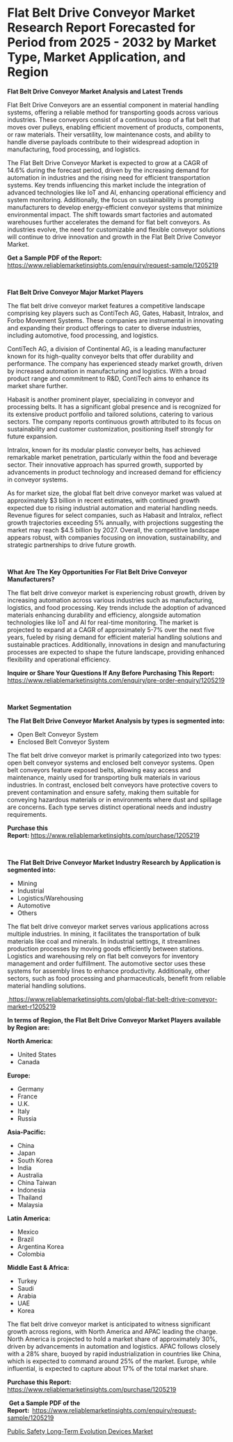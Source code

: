 <p><h1>Flat Belt Drive Conveyor Market Research Report Forecasted for Period from 2025 -  2032 by Market Type, Market Application, and Region</h1></p><p><strong>Flat Belt Drive Conveyor Market Analysis and Latest Trends</strong></p>
<p><p>Flat Belt Drive Conveyors are an essential component in material handling systems, offering a reliable method for transporting goods across various industries. These conveyors consist of a continuous loop of a flat belt that moves over pulleys, enabling efficient movement of products, components, or raw materials. Their versatility, low maintenance costs, and ability to handle diverse payloads contribute to their widespread adoption in manufacturing, food processing, and logistics.</p><p>The Flat Belt Drive Conveyor Market is expected to grow at a CAGR of 14.6% during the forecast period, driven by the increasing demand for automation in industries and the rising need for efficient transportation systems. Key trends influencing this market include the integration of advanced technologies like IoT and AI, enhancing operational efficiency and system monitoring. Additionally, the focus on sustainability is prompting manufacturers to develop energy-efficient conveyor systems that minimize environmental impact. The shift towards smart factories and automated warehouses further accelerates the demand for flat belt conveyors. As industries evolve, the need for customizable and flexible conveyor solutions will continue to drive innovation and growth in the Flat Belt Drive Conveyor Market.</p></p>
<p><strong>Get a Sample PDF of the Report:&nbsp;</strong> <a href="https://www.reliablemarketinsights.com/enquiry/request-sample/1205219?utm_campaign=3038&utm_medium=2&utm_source=Github&utm_content=ia&utm_term=12042025&utm_id=flat-belt-drive-conveyor">https://www.reliablemarketinsights.com/enquiry/request-sample/1205219</a></p>
<p>&nbsp;</p>
<p><strong>Flat Belt Drive Conveyor Major Market Players</strong></p>
<p><p>The flat belt drive conveyor market features a competitive landscape comprising key players such as ContiTech AG, Gates, Habasit, Intralox, and Forbo Movement Systems. These companies are instrumental in innovating and expanding their product offerings to cater to diverse industries, including automotive, food processing, and logistics.</p><p>ContiTech AG, a division of Continental AG, is a leading manufacturer known for its high-quality conveyor belts that offer durability and performance. The company has experienced steady market growth, driven by increased automation in manufacturing and logistics. With a broad product range and commitment to R&D, ContiTech aims to enhance its market share further.</p><p>Habasit is another prominent player, specializing in conveyor and processing belts. It has a significant global presence and is recognized for its extensive product portfolio and tailored solutions, catering to various sectors. The company reports continuous growth attributed to its focus on sustainability and customer customization, positioning itself strongly for future expansion.</p><p>Intralox, known for its modular plastic conveyor belts, has achieved remarkable market penetration, particularly within the food and beverage sector. Their innovative approach has spurred growth, supported by advancements in product technology and increased demand for efficiency in conveyor systems.</p><p>As for market size, the global flat belt drive conveyor market was valued at approximately $3 billion in recent estimates, with continued growth expected due to rising industrial automation and material handling needs. Revenue figures for select companies, such as Habasit and Intralox, reflect growth trajectories exceeding 5% annually, with projections suggesting the market may reach $4.5 billion by 2027. Overall, the competitive landscape appears robust, with companies focusing on innovation, sustainability, and strategic partnerships to drive future growth.</p></p>
<p>&nbsp;</p>
<p><strong>What Are The Key Opportunities For Flat Belt Drive Conveyor Manufacturers?</strong></p>
<p><p>The flat belt drive conveyor market is experiencing robust growth, driven by increasing automation across various industries such as manufacturing, logistics, and food processing. Key trends include the adoption of advanced materials enhancing durability and efficiency, alongside automation technologies like IoT and AI for real-time monitoring. The market is projected to expand at a CAGR of approximately 5-7% over the next five years, fueled by rising demand for efficient material handling solutions and sustainable practices. Additionally, innovations in design and manufacturing processes are expected to shape the future landscape, providing enhanced flexibility and operational efficiency.</p></p>
<p><strong>Inquire or Share Your Questions If Any Before Purchasing This Report:</strong> <a href="https://www.reliablemarketinsights.com/enquiry/pre-order-enquiry/1205219?utm_campaign=3038&utm_medium=2&utm_source=Github&utm_content=ia&utm_term=12042025&utm_id=flat-belt-drive-conveyor">https://www.reliablemarketinsights.com/enquiry/pre-order-enquiry/1205219</a></p>
<p>&nbsp;</p>
<p><strong>Market Segmentation</strong></p>
<p><strong>The Flat Belt Drive Conveyor Market Analysis by types is segmented into:</strong></p>
<p><ul><li>Open Belt Conveyor System</li><li>Enclosed Belt Conveyor System</li></ul></p>
<p><p>The flat belt drive conveyor market is primarily categorized into two types: open belt conveyor systems and enclosed belt conveyor systems. Open belt conveyors feature exposed belts, allowing easy access and maintenance, mainly used for transporting bulk materials in various industries. In contrast, enclosed belt conveyors have protective covers to prevent contamination and ensure safety, making them suitable for conveying hazardous materials or in environments where dust and spillage are concerns. Each type serves distinct operational needs and industry requirements.</p></p>
<p><strong>Purchase this Report:&nbsp;</strong><a href="https://www.reliablemarketinsights.com/purchase/1205219?utm_campaign=3038&utm_medium=2&utm_source=Github&utm_content=ia&utm_term=12042025&utm_id=flat-belt-drive-conveyor">https://www.reliablemarketinsights.com/purchase/1205219</a></p>
<p>&nbsp;</p>
<p><strong>The Flat Belt Drive Conveyor Market Industry Research by Application is segmented into:</strong></p>
<p><ul><li>Mining</li><li>Industrial</li><li>Logistics/Warehousing</li><li>Automotive</li><li>Others</li></ul></p>
<p><p>The flat belt drive conveyor market serves various applications across multiple industries. In mining, it facilitates the transportation of bulk materials like coal and minerals. In industrial settings, it streamlines production processes by moving goods efficiently between stations. Logistics and warehousing rely on flat belt conveyors for inventory management and order fulfillment. The automotive sector uses these systems for assembly lines to enhance productivity. Additionally, other sectors, such as food processing and pharmaceuticals, benefit from reliable material handling solutions.</p></p>
<p><a href="https://www.reliablemarketinsights.com/global-flat-belt-drive-conveyor-market-r1205219?utm_campaign=3038&utm_medium=2&utm_source=Github&utm_content=ia&utm_term=12042025&utm_id=flat-belt-drive-conveyor">&nbsp;https://www.reliablemarketinsights.com/global-flat-belt-drive-conveyor-market-r1205219</a></p>
<p><strong>In terms of Region, the Flat Belt Drive Conveyor Market Players available by Region are:</strong></p>
<p>
    <p> <strong> North America: </strong>
        <ul>
            <li>United States</li>
            <li>Canada</li>
        </ul>
        </p> 
    <p> <strong> Europe: </strong>
        <ul>
            <li>Germany</li>
            <li>France</li>
            <li>U.K.</li>
            <li>Italy</li>
            <li>Russia</li>
        </ul>
        </p> 
    <p> <strong> Asia-Pacific: </strong>
        <ul>
            <li>China</li>
            <li>Japan</li>
            <li>South Korea</li>
            <li>India</li>
            <li>Australia</li>
            <li>China Taiwan</li>
            <li>Indonesia</li>
            <li>Thailand</li>
            <li>Malaysia</li>
        </ul>
        </p> 
    <p> <strong> Latin America: </strong>
        <ul>
            <li>Mexico</li>
            <li>Brazil</li>
            <li>Argentina Korea</li>
            <li>Colombia</li>
        </ul>
        </p> 
    <p> <strong> Middle East & Africa: </strong>
        <ul>
            <li>Turkey</li>
            <li>Saudi</li>
            <li>Arabia</li>
            <li>UAE</li>
            <li>Korea</li>
        </ul>
    </p>
    </p>
<p><p>The flat belt drive conveyor market is anticipated to witness significant growth across regions, with North America and APAC leading the charge. North America is projected to hold a market share of approximately 30%, driven by advancements in automation and logistics. APAC follows closely with a 28% share, buoyed by rapid industrialization in countries like China, which is expected to command around 25% of the market. Europe, while influential, is expected to capture about 17% of the total market share.</p></p>
<p><strong>Purchase this Report: </strong><a href="https://www.reliablemarketinsights.com/purchase/1205219?utm_campaign=3038&utm_medium=2&utm_source=Github&utm_content=ia&utm_term=12042025&utm_id=flat-belt-drive-conveyor">https://www.reliablemarketinsights.com/purchase/1205219</a></p>
<p>&nbsp;<strong>Get a Sample PDF of the Report:&nbsp;&nbsp;</strong><a href="https://www.reliablemarketinsights.com/enquiry/request-sample/1205219?utm_campaign=3038&utm_medium=2&utm_source=Github&utm_content=ia&utm_term=12042025&utm_id=flat-belt-drive-conveyor">https://www.reliablemarketinsights.com/enquiry/request-sample/1205219</a></p>
<p><strong></strong></p>
<p><p><a href="https://github.com/dmitriyvo6rog/Market-Research-Report-List-1/blob/main/public-safety-long-term-evolution-devices-market.md?utm_campaign=3038&utm_medium=2&utm_source=Github&utm_content=ia&utm_term=12042025&utm_id=flat-belt-drive-conveyor">Public Safety Long-Term Evolution Devices Market</a></p></p>